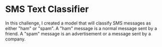 # SMS Text Classifier
In this challenge, I created a model that will classify SMS messages as either "ham" or "spam". A "ham" message is a normal message sent by a friend. A "spam" message is an advertisement or a message sent by a company.
